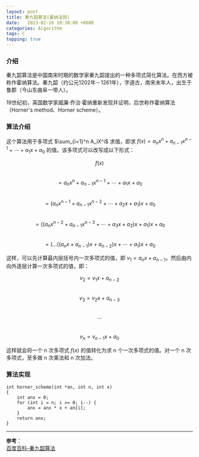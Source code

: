 ```yaml
---
layout: post
title: 秦九韶算法(霍纳法则)
date:   2023-02-16 10:30:00 +0800　
categories: Algorithm
tags: C
topping: true
---
```


### 介绍

秦九韶算法是中国南宋时期的数学家秦九韶提出的一种多项式简化算法。在西方被称作霍纳算法。秦九韶（约公元1202年－1261年），字道古，南宋末年人，出生于鲁郡（今山东曲阜一带人）。  

19世纪初，英国数学家威廉·乔治·霍纳重新发现并证明，后世称作霍纳算法（Horner's method、Horner scheme）。  

### 算法介绍

这个算法用于多项式 $\sum_{i=1}^n A_iX^i$ <!--$\sum\limits_{i=1}^n A_iX^i$--> 求值，即求 $f(x)=a_nx^n+a_{n-1}x^{n-1}+{\cdots}+a_1x+a_0$ 的值。该多项式可以改写成以下形式：  

$$ f(x) $$  
$$ =a_nx^n+a_{n-1}x^{n-1}+{\cdots}+a_1x+a_0 $$  
$$ =(a_nx^{n-1}+a_{n-1}x^{n-2}+{\cdots}+a_2x+a_1)x+a_0 $$  
$$ =((a_nx^{n-2}+a_{n-1}x^{n-3}+{\cdots}+a_3x+a_2)x+a_1)x+a_0 $$  
$$ =({\ldots}((a_nx+a_{n-1})x+a_{n-2})x+{\cdots}+a_1)x+a_0 $$    

这样，可以先计算最内层括号内一次多项式的值，即 $v_1=a_nx+a_{n-1}$，然后由内向外逐层计算一次多项式的值，即：  

$$ v_2=v_1x+a_{n-2} $$  
$$ v_3=v_2x+a_{n-3} $$  
$$ {\cdots} $$  
$$ v_n=v_{n-1}x+a_0 $$  

这样就会将一个 n 次多项式 $f(x)$ 的值转化为求 n 个一次多项式的值。对一个 n 次多项式，至多做 n 次乘法和 n 次加法。  

### 算法实现

```
int horner_scheme(int *an, int n, int x)
{
    int anx = 0;
    for (int i = n; i >= 0; i--) {
        anx = anx * x + an[i];
    }
    return anx;
}
```




--- 
**参考**：  
[百度百科-秦九韶算法](https://baike.baidu.com/item/%E7%A7%A6%E4%B9%9D%E9%9F%B6%E7%AE%97%E6%B3%95/449196?fromModule=lemma_inlink)   
